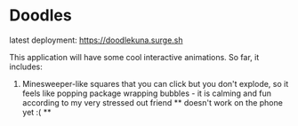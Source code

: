 # Doodles

latest deployment: https://doodlekuna.surge.sh

This application will have some cool interactive animations. So far, it includes:
1. Minesweeper-like squares that you can click but you don't explode, so it feels like popping package wrapping bubbles - it is  calming and fun according to my very stressed out friend ** doesn't work on the phone yet :( **